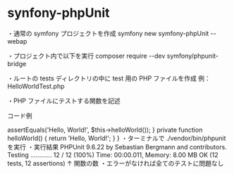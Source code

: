 # synfony-phpUnit

・通常の symfony プロジェクトを作成
symfony new symfony-phpUnit --webap

・プロジェクト内で以下を実行
composer require --dev symfony/phpunit-bridge

・ルートの tests ディレクトリの中に test 用の PHP ファイルを作成
例：HelloWorldTest.php

・PHP ファイルにテストする関数を記述

コード例

<?php

use PHPUnit\Framework\TestCase;

class HelloWorldTest extends TestCase
{
    public function testHelloWorld()
    {
        $this->assertEquals('Hello, World!', $this->helloWorld());
    }

    private function helloWorld()
    {
        return 'Hello, World!';
    }
}


・ターミナルで
./vendor/bin/phpunitを実行

・実行結果
PHPUnit 9.6.22 by Sebastian Bergmann and contributors.

Testing 
............                                                      12 / 12 (100%)

Time: 00:00.011, Memory: 8.00 MB

OK (12 tests, 12 assertions)
↑ 関数の数

・エラーがなければ全てのテストに問題なし

